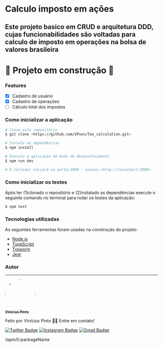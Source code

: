 # Calculo imposto em ações
## Este projeto basico em CRUD e arquitetura DDD, cujas funcionabilidades são voltadas para calculo de imposto em operações na bolsa de valores brasileira

<h1 > 
	🚧  Projeto em construção  🚧
</h1>

### Features

- [x] Cadastro de usuário
- [x] Cadastro de operações
- [ ] Cálculo total dos impostos

### Como inicializar a aplicação

```bash
# Clone este repositório
$ git clone <https://github.com/VPson/Tax_calculation.git>

# Instale as dependências
$ npm install

# Execute a aplicação em modo de desenvolvimento
$ npm run dev

# O servidor inciará na porta:3000 - acesse <http://localhost:3000>
```

### Como inicializar os testes

Após ter (1)clonado o repositório e (2)instalado as dependências execute o seguinte comando no terminal para rodar os testes da aplicação:

```bash
$ npm test
```

### Tecnologias utilizadas

As seguintes ferramentas foram usadas na construção do projeto:

- [Node.js](https://nodejs.org/en/)
- [TypeScript](https://www.typescriptlang.org/)
-	[Typeorm](https://typeorm.io/)
- [Jest](https://jestjs.io/)

### Autor
---

<a href="https://github.com/VPson">
 <img style="border-radius: 50%;" src="https://avatars.githubusercontent.com/u/72924485?v=4" width="100px;" alt=""/>
 <br />
 <sub><b>Vinicius Pinto</b></sub></a>


Feito por Vinícius Pinto 👋🏽 Entre em contato!

[![Twitter Badge](https://img.shields.io/badge/Twitter-1DA1F2?style=for-the-badge&logo=twitter&logoColor=white)](https://twitter.com/viniciusvsp12) 
[![Instagram Badge](https://img.shields.io/badge/Instagram-E4405F?style=for-the-badge&logo=instagram&logoColor=white)](https://twitter.com/viniciusvsp12) 
[![Gmail Badge](https://img.shields.io/badge/Gmail-D14836?style=for-the-badge&logo=gmail&logoColor=white)](mailto:viniciuspinto10vsp@gmail.com)

/apm/l/:packageName
